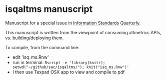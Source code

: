 isqaltms manuscript
==================

Manuscript for a special issue in [Information Standards Quarterly](http://www.niso.org/publications/isq/). 

This manuscript is written from the viewpoint of consuming altmetrics APIs, vs. building/deploying them.

To compile, from the command line:

+ edit 'isq_ms.Rnw'
+ run in terminal: `Rscript -e 'library(knitr); setwd("~/github/sac/isqaltms/"); knit("isq_ms.Rnw")'`
+ I then use Texpad OSX app to view and compile to pdf